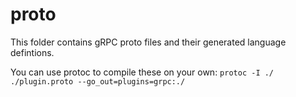 # proto
This folder contains gRPC proto files and their generated language defintions.

You can use protoc to compile these on your own:
`protoc -I ./ ./plugin.proto --go_out=plugins=grpc:./`